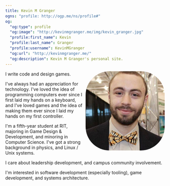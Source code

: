 ```yaml
---
title: Kevin M Granger
ogns: "profile: http://ogp.me/ns/profile#"
og:
  "og:type": profile
  "og:image": "http://kevinmgranger.me/img/kevin_granger.jpg"
  "profile:first_name": Kevin
  "profile:last_name": Granger
  "profile:username": KevinMGranger
  "og:url": "http://kevinmgranger.me/"
  "og:description": Kevin M Granger's personal site.
---
```


<img class="face" alt="A picture of Kevin Granger" src="/img/kevin_granger.jpg">

I write code and design games.

I've always had an appreciation for technology. I've loved the idea of programming computers ever since I first laid my hands on a keyboard, and I've loved games and the idea of making them ever since I laid my hands on my first controller.

I'm a fifth-year student at RIT, majoring in Game Design &amp; Development, and minoring in Computer Science. I've got a strong background in physics, and Linux / Unix systems.

I care about leadership development, and campus community involvement.

I'm interested in software development (especially tooling), game development, and systems architecture.

<style>
.face {
    width: 250px;
    border-radius: 30%;
    margin-left: 2%;
    margin-bottom: 4%;
    margin-bottom: 2%;
}

@media print, screen and (min-width: 560px) {
    .face {
        float: right;
    }
}

@media print, screen and (max-width: 560px) {
    .face {
        float: none;
        margin-left: auto;
        margin-right: auto;
    }
}
</style>
